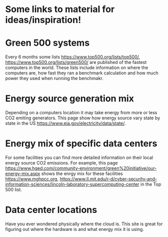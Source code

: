 # Some links to material for ideas/inspiration!

# Green 500 systems
Every 6 months some lists 
https://www.top500.org/lists/top500/, https://www.top500.org/lists/green500/ are published of the fastest computers in the world. 
These lists include information on where the computers are, how fast they ran a benchmark calculation and how much power
they used when running the benchmakr.

# Energy source generation mix
Depending on a computers location it may take energy from more or less CO2 emiting generators. 
This page show how energy source vary state by state in the US https://www.eia.gov/electricity/data/state/.

# Energy mix of specific data centers
For some facilities you can find more detailed information on their local energy source CO2 emissions. For example, this
page https://www.hged.com/community-environment/green%20initiative/our-energy-mix.aspx shows the enrgy mix for these
facilities https://www.mghpcc.org, https://www.ll.mit.edu/r-d/cyber-security-and-information-sciences/lincoln-laboratory-supercomputing-center
in the Top 500 list.


# Data center locations
Have you ever wondered physically where the cloud is. This site is great for figuring out where the hardware is and what energy mix 
it is using. 
